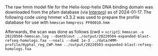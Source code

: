 The raw hmm model file for the Helix-loop-helix DNA binding domain was downloaded from the pfam database (via [Interpro](https://www.ebi.ac.uk/interpro/entry/pfam/PF00010/curation/)) as of 2024-01-17. The following code using hmmer v3.3.2 was used to prepare the profile database for use with `hmmscan`
`hmmpress PF00010.hmm`

Afterwards, the scan was done as follows (cwd = `script`):
`hmmscan -o 20220504-hmmscan.log --domtblout ../output/20220504-expanded-blast-refseq-homologs.faa --noali --domE 1e-3 ../data/HMM-profile/Hyphal_reg_CWP.hmm ../output/20220503-expanded-blast-refseq-homologs.faa`
